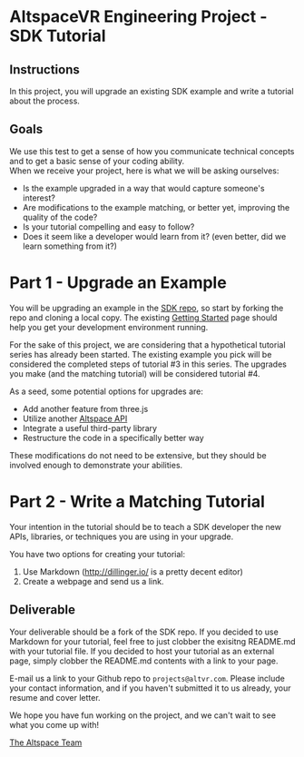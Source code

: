 # AltspaceVR Engineering Project - SDK Tutorial

## Instructions

In this project, you will upgrade an existing SDK example and write a tutorial about the process. 

## Goals

We use this test to get a sense of how you communicate technical concepts and to get a basic sense of your coding ability.  
When we receive your project, here is what we will be asking ourselves:

- Is the example upgraded in a way that would capture someone's interest?
- Are modifications to the example matching, or better yet, improving the quality of the code?
- Is your tutorial compelling and easy to follow? 
- Does it seem like a developer would learn from it? (even better, did we learn something from it?)

# Part 1 - Upgrade an Example

You will be upgrading an example in the [SDK repo](https://github.com/AltspaceVR/AltspaceSDK), so start by forking the repo and cloning a local copy. The existing [Getting Started](https://developer.altvr.com/get-started/) page should help you get your development environment running.

For the sake of this project, we are considering that a hypothetical tutorial series has already been started. The existing example you pick will be considered the completed steps of tutorial #3 in this series. The upgrades you make (and the matching tutorial) will be considered tutorial #4. 

As a seed, some potential options for upgrades are:
- Add another feature from three.js
- Utilize another [Altspace API](http://altspacevr.github.io/AltspaceSDK/doc/)
- Integrate a useful third-party library
- Restructure the code in a specifically better way

These modifications do not need to be extensive, but they should be involved enough to demonstrate your abilities.

# Part 2 - Write a Matching Tutorial

Your intention in the tutorial should be to teach a SDK developer the new APIs, libraries, or techniques you are using in your upgrade. 

You have two options for creating your tutorial:   
1. Use Markdown (http://dillinger.io/ is a pretty decent editor)  
2. Create a webpage and send us a link.   

## Deliverable

Your deliverable should be a fork of the SDK repo. If you decided to use Markdown for your tutorial, feel free to just clobber the exisitng README.md with your tutorial file. If you decided to host your tutorial as an external page, simply clobber the README.md contents with a link to your page.

E-mail us a link to your Github repo to `projects@altvr.com`. Please include your contact information, and if you haven't submitted it to us already, your resume and cover letter. 

We hope you have fun working on the project, and we can't wait to see what you come up with!
    
[The Altspace Team](http://altvr.com/team/)
